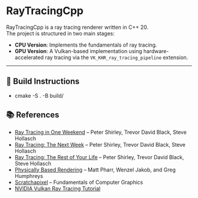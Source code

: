 # RayTracingCpp

RayTracingCpp is a ray tracing renderer written in C++ 20.  
The project is structured in two main stages:

- **CPU Version**: Implements the fundamentals of ray tracing.
- **GPU Version**: A Vulkan-based implementation using hardware-accelerated ray tracing via the `VK_KHR_ray_tracing_pipeline` extension.

---

## 🔧 Build Instructions

- cmake -S . -B build/


## 📚 References

- [Ray Tracing in One Weekend](https://raytracing.github.io/books/RayTracingInOneWeekend.html) – Peter Shirley, Trevor David Black, Steve Hollasch
- [Ray Tracing: The Next Week](https://raytracing.github.io/books/RayTracingTheNextWeek.html) – Peter Shirley, Trevor David Black, Steve Hollasch
- [Ray Tracing: The Rest of Your Life](https://raytracing.github.io/books/RayTracingTheRestOfYourLife.html) – Peter Shirley, Trevor David Black, Steve Hollasch
- [Physically Based Rendering](https://pbr-book.org/) – Matt Pharr, Wenzel Jakob, and Greg Humphreys
- [Scratchapixel](https://scratchapixel.com/) – Fundamentals of Computer Graphics
- [NVIDIA Vulkan Ray Tracing Tutorial](https://nvpro-samples.github.io/vk_raytracing_tutorial_KHR/)
